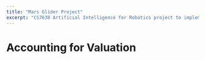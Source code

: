 ```yaml
---
title: "Mars Glider Project"
excerpt: "CS7638 Artificial Intelligence for Robotics project to implement a Particle filter used to localize a robotic glider that does not have access to terrestrial based GPS satellites"
---
```


# Accounting for Valuation
